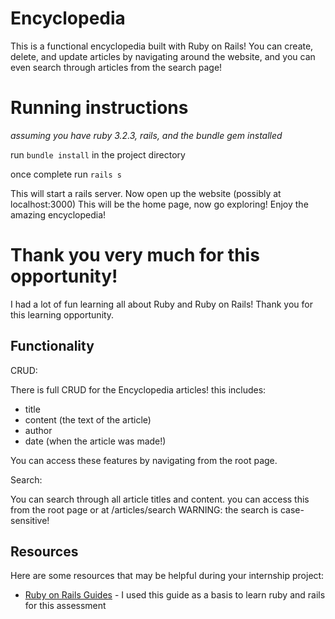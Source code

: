 # Encyclopedia 

This is a functional encyclopedia built with Ruby on Rails!
You can create, delete, and update articles by navigating around the website,
and you can even search through articles from the search page!

# Running instructions

*assuming you have ruby 3.2.3, rails, and the bundle gem installed*

run ```bundle install``` in the project directory

once complete run ```rails s```

This will start a rails server. Now open up the website (possibly at localhost:3000)
This will be the home page, now go exploring!
Enjoy the amazing encyclopedia!

# Thank you very much for this opportunity!

I had a lot of fun learning all about Ruby and Ruby on Rails! Thank you for this learning opportunity.

## Functionality

CRUD:

There is full CRUD for the Encyclopedia articles!
this includes:
- title
- content (the text of the article)
- author
- date (when the article was made!)

You can access these features by navigating from the root page.

Search:

You can search through all article titles and content.
you can access this from the root page or at /articles/search
WARNING: the search is case-sensitive!


## Resources
Here are some resources that may be helpful during your internship project:

- [Ruby on Rails Guides](https://guides.rubyonrails.org/getting_started.html) - I used this guide as a basis to learn ruby and rails for this assessment

